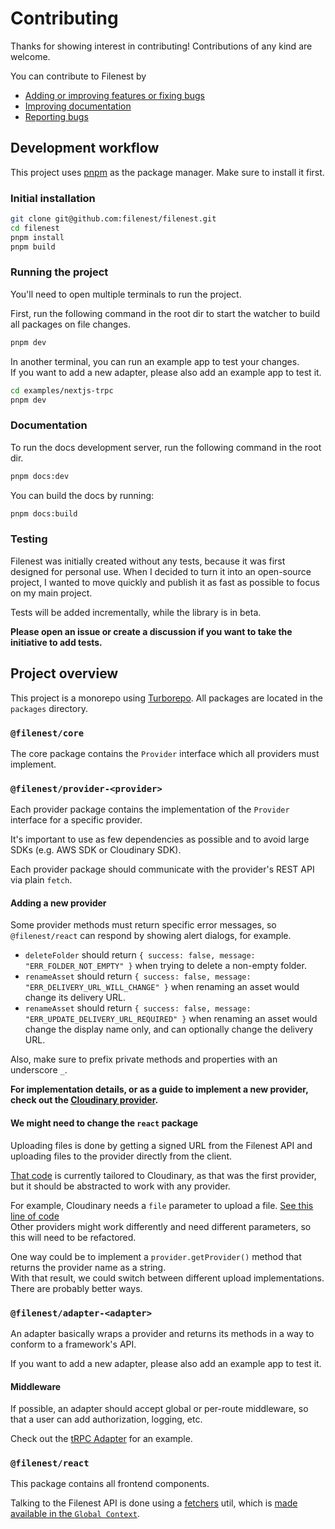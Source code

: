 # Contributing

Thanks for showing interest in contributing! Contributions of any kind are welcome.

You can contribute to Filenest by
- [Adding or improving features or fixing bugs](#development-workflow)
- [Improving documentation](#documentation)
- [Reporting bugs](https://github.com/filenest/filenest/issues)

## Development workflow

This project uses [pnpm](https://pnpm.io/) as the package manager. Make sure to install it first.

### Initial installation

```sh
git clone git@github.com:filenest/filenest.git
cd filenest
pnpm install
pnpm build
```

### Running the project

You'll need to open multiple terminals to run the project.

First, run the following command in the root dir
to start the watcher to build all packages on file changes.

```sh
pnpm dev
```

In another terminal, you can run an example app to test your changes.  
If you want to add a new adapter, please also add an example app to test it.

```sh
cd examples/nextjs-trpc
pnpm dev
```

### Documentation

To run the docs development server, run the following command in the root dir.

```sh
pnpm docs:dev
```

You can build the docs by running:

```sh
pnpm docs:build
```

### Testing

Filenest was initially created without any tests,
because it was first designed for personal use.
When I decided to turn it into an open-source project,
I wanted to move quickly and publish it as fast as possible to focus on my main project.

Tests will be added incrementally, while the library is in beta.

**Please open an issue or create a discussion if you want to take the initiative to add tests.**

## Project overview

This project is a monorepo using [Turborepo](https://turbo.build/repo/docs).
All packages are located in the `packages` directory.

### `@filenest/core`

The core package contains the `Provider` interface which all providers must implement.

### `@filenest/provider-<provider>`

Each provider package contains the implementation of the `Provider` interface for a specific provider.

It's important to use as few dependencies as possible and to avoid large SDKs (e.g. AWS SDK or Cloudinary SDK).

Each provider package should communicate with the provider's REST API via plain `fetch`.

#### Adding a new provider

Some provider methods must return specific error messages,
so `@filenest/react` can respond by showing alert dialogs, for example.

- `deleteFolder` should return `{ success: false, message: "ERR_FOLDER_NOT_EMPTY" }`
when trying to delete a non-empty folder.
- `renameAsset` should return `{ success: false, message: "ERR_DELIVERY_URL_WILL_CHANGE" }`
when renaming an asset would change its delivery URL.
- `renameAsset` should return `{ success: false, message: "ERR_UPDATE_DELIVERY_URL_REQUIRED" }`
when renaming an asset would change the display name only, and can optionally change the delivery URL.

Also, make sure to prefix private methods and properties with an underscore `_`.

**For implementation details, or as a guide to implement a new provider,**
**check out the [Cloudinary provider](https://github.com/filenest/filenest/blob/next/packages/provider-cloudinary/src/index.ts).**

#### We might need to change the `react` package

Uploading files is done by getting a signed URL from the Filenest API
and uploading files to the provider directly from the client.

[That code](https://github.com/filenest/filenest/blob/next/packages/react/src/context/global/FileQueueContext.tsx#L132-L184)
is currently tailored to Cloudinary, as that was the first provider, but it should be abstracted to work with any provider.

For example, Cloudinary needs a `file` parameter to upload a file.
[See this line of code](https://github.com/filenest/filenest/blob/next/packages/react/src/context/global/FileQueueContext.tsx#L153)  
Other providers might work differently and need different parameters, so this will need to be refactored.

One way could be to implement a `provider.getProvider()` method that returns the provider name as a string.  
With that result, we could switch between different upload implementations. There are probably better ways.

### `@filenest/adapter-<adapter>`

An adapter basically wraps a provider and returns its methods
in a way to conform to a framework's API.

If you want to add a new adapter, please also add an example app to test it.

#### Middleware

If possible, an adapter should accept global or per-route middleware,
so that a user can add authorization, logging, etc.

Check out the [tRPC Adapter](https://github.com/filenest/filenest/blob/next/packages/adapter-trpc/src/index.ts) for an example.

### `@filenest/react`

This package contains all frontend components.

Talking to the Filenest API is done using a [fetchers](https://github.com/filenest/filenest/blob/next/packages/react/src/utils/fetchers.ts) util,
which is [made available in the `Global Context`](https://github.com/filenest/filenest/blob/next/packages/react/src/context/global/GlobalContext.tsx#L70).